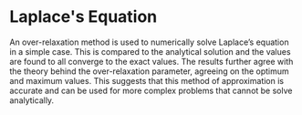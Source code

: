 # Laplace's Equation
An  over-relaxation  method  is  used  to  numerically  solve  Laplace’s  equation  in  a  simple  case.   This is compared to the analytical solution and the values are found to all converge to the exact values.  The results further agree with the theory behind the over-relaxation parameter, agreeing on the optimum and maximum values.  This suggests that this method of approximation is accurate and can be used for more complex problems that cannot be solve analytically.
